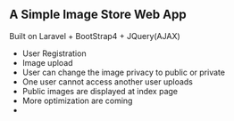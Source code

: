 ## A Simple Image Store Web App

Built on Laravel + BootStrap4 + JQuery(AJAX) 

- User Registration 
- Image upload
- User can change the image privacy to public or private
- One user cannot access another user uploads
- Public images are displayed at index page 
- More optimization are coming 
- 

 
